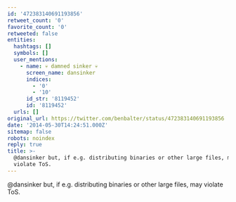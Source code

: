 ```yaml
---
id: '472383140691193856'
retweet_count: '0'
favorite_count: '0'
retweeted: false
entities:
  hashtags: []
  symbols: []
  user_mentions:
    - name: 💀 damned sinker 💀
      screen_name: dansinker
      indices:
        - '0'
        - '10'
      id_str: '8119452'
      id: '8119452'
  urls: []
original_url: https://twitter.com/benbalter/status/472383140691193856
date: '2014-05-30T14:24:51.000Z'
sitemap: false
robots: noindex
reply: true
title: >-
  @dansinker but, if e.g. distributing binaries or other large files, may
  violate ToS.
---
```


@dansinker but, if e.g. distributing binaries or other large files, may violate ToS.